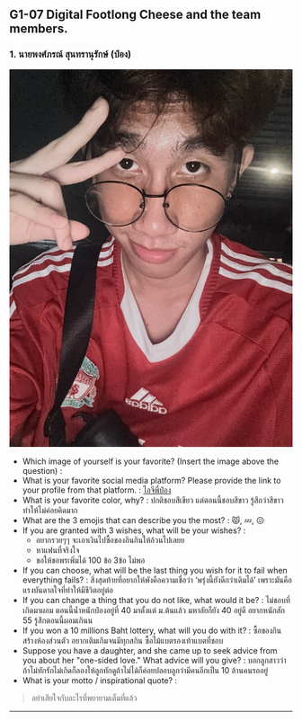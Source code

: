 ## G1-07 Digital Footlong Cheese and the team members.

### 1. นายพงศ์ภรณ์ สุนทรานุรักษ์ (ป๋อง)
![รูปป๋องแป๋งค้าบ](img/pongpang.jpeg)
- Which image of yourself is your favorite? (Insert the image above the question) : 
- What is your favorite social media platform? Please provide the link to your profile from that platform. : [ไอจีพี่ป๋อง](https://www.instagram.com/pho_pxng?igsh=ZzlraHZlcG1tcTZ6&utm_source=qr)
- What is your favorite color, why? : ปกติชอบสีเขียว แต่ตอนนี้ชอบสีขาว รู้สึกว่าสีขาวทำให้ไม่ค่อยคิดมาก
- What are the 3 emojis that can describe you the most? : :pouting_cat:, :zzz:, :confounded:
- If you are granted with 3 wishes, what will be your wishes? :
  - อยากรวยๆๆ จะเอาเงินไปซื้อของกินกินให้อ้วนไปเลยย
  - หาแฟนที่จริงใจ
  - ขอให้ขอพรเพิ่มได้ 100 ข้อ 3ข้อ ไม่พอ
- If you can choose, what will be the last thing you wish for it to fail when everything fails? : สิ่งสุดท้ายที่อยากให้พังคือความเชื่อว่า ‘พรุ่งนี้ยังดีกว่าเดิมได้’ เพราะมันคือแรงบันดาลใจที่ทำให้มีชีวิตอยู่ต่อ
- If you can change a thing that you do not like, what would it be? : ไม่ชอบที่เกิดมาผอม ตอนนี้น้ำหนักป๋องอยู่ที่ 40 มาตั้งแต่ ม.ต้นแล้ว มหาลัยก็ยัง 40 อยู่ดี อยากหนักสัก 55 รู้สึกตอนนี้ผอมเกินน
- If you won a 10 millions Baht lottery, what will you do with it? : ซื้อของกิน สร้างห้องส่วนตัว อยากเติมเกิมจนมีทุกสกิน ซื้อไม้แบตรองเท้าแบตที่ชอบ
- Suppose you have a daughter, and she came up to seek advice from you about her "one-sided love." What advice will you give? : บอกลูกสาวว่าถ้าไม่ทักรักไม่เกิดก็ลองให้ลูกทักดูถ้าไม่ได้ก็ค่อยปลอบลูกว่ามีคนอีกเป็น 10 ล้านคนรออยู่
- What is your motto / inspirational quote? :
> อย่าเสียใจกับอะไรที่พยายามเต็มที่แล้ว

________________________________________________________________________________
